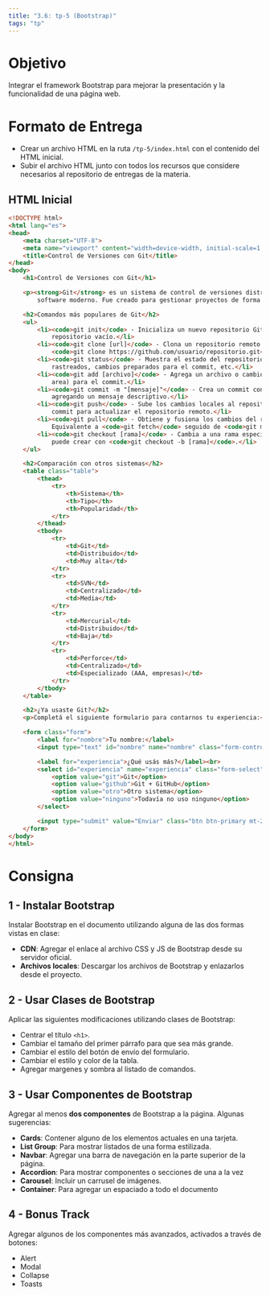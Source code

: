 ```yaml
---
title: "3.6: tp-5 (Bootstrap)"
tags: "tp"
---
```


# Objetivo

Integrar el framework Bootstrap para mejorar la presentación y la funcionalidad de una página web.

# Formato de Entrega

- Crear un archivo HTML en la ruta `/tp-5/index.html` con el contenido del HTML inicial.
- Subir el archivo HTML junto con todos los recursos que considere necesarios al repositorio de entregas de la materia.

## HTML Inicial

```html
<!DOCTYPE html>
<html lang="es">
<head>
    <meta charset="UTF-8">
    <meta name="viewport" content="width=device-width, initial-scale=1.0">
    <title>Control de Versiones con Git</title>
</head>
<body>
    <h1>Control de Versiones con Git</h1>

    <p><strong>Git</strong> es un sistema de control de versiones distribuido, ampliamente utilizado en el desarrollo de
        software moderno. Fue creado para gestionar proyectos de forma rápida, eficiente y colaborativa.</p>

    <h2>Comandos más populares de Git</h2>
    <ul>
        <li><code>git init</code> - Inicializa un nuevo repositorio Git en el directorio actual. Este comando crea un
            repositorio vacío.</li>
        <li><code>git clone [url]</code> - Clona un repositorio remoto en tu máquina local. Ejemplo:
            <code>git clone https://github.com/usuario/repositorio.git</code>.</li>
        <li><code>git status</code> - Muestra el estado del repositorio: archivos modificados, nuevos archivos no
            rastreados, cambios preparados para el commit, etc.</li>
        <li><code>git add [archivo]</code> - Agrega un archivo o cambios específicos al área de preparación (staging
            area) para el commit.</li>
        <li><code>git commit -m "[mensaje]"</code> - Crea un commit con los archivos añadidos al área de preparación,
            agregando un mensaje descriptivo.</li>
        <li><code>git push</code> - Sube los cambios locales al repositorio remoto. Generalmente se usa después de un
            commit para actualizar el repositorio remoto.</li>
        <li><code>git pull</code> - Obtiene y fusiona los cambios del repositorio remoto al repositorio local.
            Equivalente a <code>git fetch</code> seguido de <code>git merge</code>.</li>
        <li><code>git checkout [rama]</code> - Cambia a una rama específica del repositorio. Si la rama no existe, se
            puede crear con <code>git checkout -b [rama]</code>.</li>
    </ul>

    <h2>Comparación con otros sistemas</h2>
    <table class="table">
        <thead>
            <tr>
                <th>Sistema</th>
                <th>Tipo</th>
                <th>Popularidad</th>
            </tr>
        </thead>
        <tbody>
            <tr>
                <td>Git</td>
                <td>Distribuido</td>
                <td>Muy alta</td>
            </tr>
            <tr>
                <td>SVN</td>
                <td>Centralizado</td>
                <td>Media</td>
            </tr>
            <tr>
                <td>Mercurial</td>
                <td>Distribuido</td>
                <td>Baja</td>
            </tr>
            <tr>
                <td>Perforce</td>
                <td>Centralizado</td>
                <td>Especializado (AAA, empresas)</td>
            </tr>
        </tbody>
    </table>

    <h2>¿Ya usaste Git?</h2>
    <p>Completá el siguiente formulario para contarnos tu experiencia:</p>

    <form class="form">
        <label for="nombre">Tu nombre:</label>
        <input type="text" id="nombre" name="nombre" class="form-control">

        <label for="experiencia">¿Qué usás más?</label><br>
        <select id="experiencia" name="experiencia" class="form-select">
            <option value="git">Git</option>
            <option value="github">Git + GitHub</option>
            <option value="otro">Otro sistema</option>
            <option value="ninguno">Todavía no uso ninguno</option>
        </select>

        <input type="submit" value="Enviar" class="btn btn-primary mt-2">
    </form>
</body>
</html>
```

# Consigna

## 1 - Instalar Bootstrap

Instalar Bootstrap en el documento utilizando alguna de las dos formas vistas en clase:

- **CDN**: Agregar el enlace al archivo CSS y JS de Bootstrap desde su servidor oficial.
- **Archivos locales**: Descargar los archivos de Bootstrap y enlazarlos desde el proyecto.

## 2 - Usar Clases de Bootstrap

Aplicar las siguientes modificaciones utilizando clases de Bootstrap:

- Centrar el título `<h1>`.
- Cambiar el tamaño del primer párrafo para que sea más grande.
- Cambiar el estilo del botón de envío del formulario.
- Cambiar el estilo y color de la tabla.
- Agregar margenes y sombra al listado de comandos.

## 3 - Usar Componentes de Bootstrap

Agregar al menos **dos componentes** de Bootstrap a la página. Algunas sugerencias:

- **Cards**: Contener alguno de los elementos actuales en una tarjeta.
- **List Group**: Para mostrar listados de una forma estilizada.
- **Navbar**: Agregar una barra de navegación en la parte superior de la página.
- **Accordion**: Para mostrar componentes o secciones de una a la vez
- **Carousel**: Incluir un carrusel de imágenes.
- **Container**: Para agregar un espaciado a todo el documento

## 4 - Bonus Track

Agregar algunos de los componentes más avanzados, activados a través de botones:

- Alert
- Modal
- Collapse
- Toasts